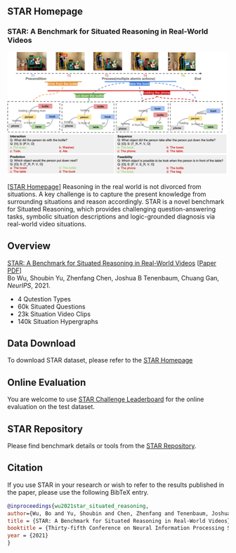 ## STAR Homepage
### STAR: A Benchmark for Situated Reasoning in Real-World Videos


<div align="center">
<img src="../img/NeurIPS2021_star_teaser.png" width="800" >
</div>

[[STAR Homepage](http://star.csail.mit.edu)]
Reasoning in the real world is not divorced from situations. A key challenge is to capture the present knowledge from surrounding situations and reason accordingly. STAR is a novel benchmark for Situated Reasoning, which provides challenging question-answering tasks, symbolic situation descriptions and logic-grounded diagnosis via real-world video situations.

## Overview
>
[STAR: A Benchmark for Situated Reasoning in Real-World Videos](http://star.csail.mit.edu) [[Paper PDF](https://openreview.net/pdf?id=EfgNF5-ZAjM)]  
Bo Wu, Shoubin Yu, Zhenfang Chen, Joshua B Tenenbaum, Chuang Gan, *NeurIPS*, 2021.
>
* 4 Qutestion Types
* 60k Situated Questions
* 23k Situation Video Clips
* 140k Situation Hypergraphs

## Data Download

To download STAR dataset, please refer to the [STAR Homepage](http://star.csail.mit.edu) 

## Online Evaluation

You are welcome to use [STAR Challenge Leaderboard](https://eval.ai/web/challenges/challenge-page/1325/overview) for the online evaluation on the test dataset.

## STAR Repository

Please find benchmark details or tools from the [STAR Repository](https://github.com/csbobby/STAR_Benchmark). 

## Citation
If you use STAR in your research or wish to refer to the results published in the paper, please use the following BibTeX entry.
```BibTeX
@inproceedings{wu2021star_situated_reasoning,
author={Wu, Bo and Yu, Shoubin and Chen, Zhenfang and Tenenbaum, Joshua B and Gan, Chuang},
title = {STAR: A Benchmark for Situated Reasoning in Real-World Videos},
booktitle = {Thirty-fifth Conference on Neural Information Processing Systems (NeurIPS)},
year = {2021}
}
```
